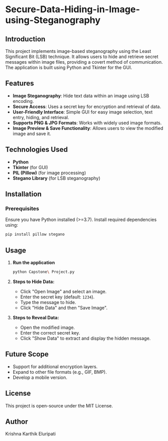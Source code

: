 # Secure-Data-Hiding-in-Image-using-Steganography

## Introduction  
This project implements image-based steganography using the Least Significant Bit (LSB) technique. It allows users to hide and retrieve secret messages within image files, providing a covert method of communication. The application is built using Python and Tkinter for the GUI.

## Features  
- **Image Steganography**: Hide text data within an image using LSB encoding.  
- **Secure Access**: Uses a secret key for encryption and retrieval of data.  
- **User-Friendly Interface**: Simple GUI for easy image selection, text entry, hiding, and retrieval.  
- **Supports PNG & JPG Formats**: Works with widely used image formats.  
- **Image Preview & Save Functionality**: Allows users to view the modified image and save it.  

## Technologies Used  
- **Python**  
- **Tkinter** (for GUI)  
- **PIL (Pillow)** (for image processing)  
- **Stegano Library** (for LSB steganography)  

## Installation  

### Prerequisites  
Ensure you have Python installed (>=3.7). Install required dependencies using:  

```bash
pip install pillow stegano
```

## Usage  

1. **Run the application**  
   ```bash
   python Capstone\ Project.py
   ```

2. **Steps to Hide Data:**  
   - Click "Open Image" and select an image.  
   - Enter the secret key (default: `1234`).  
   - Type the message to hide.  
   - Click "Hide Data" and then "Save Image".  

3. **Steps to Reveal Data:**  
   - Open the modified image.  
   - Enter the correct secret key.  
   - Click "Show Data" to extract and display the hidden message.  

## Future Scope  
- Support for additional encryption layers.  
- Expand to other file formats (e.g., GIF, BMP).  
- Develop a mobile version.  

## License  
This project is open-source under the MIT License.  

## Author  
Krishna Karthik Eluripati  
